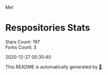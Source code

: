 Me!

# Respositories Stats
Stars Count: 197  
Forks Count: 3

2020-12-27 00:30:40  

This README is automatically generated by [🐰](https://github.com/rnitta/rnitta).
